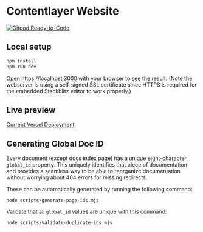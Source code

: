 # Contentlayer Website

[![Gitpod Ready-to-Code](https://img.shields.io/badge/Gitpod-ready--to--code-908a85?logo=gitpod)](https://gitpod.io/#https://github.com/contentlayerdev/website)

## Local setup

```bash
npm install
npm run dev
```

Open [https://localhost:3000](https://localhost:3000) with your browser to see the result. (Note the webserver is using a self-signed SSL certificate since HTTPS is required for the embedded Stackblitz editor to work properly.)

## Live preview

[Current Vercel Deployment](https://website-git-new-landing-page-schick.vercel.app)

## Generating Global Doc ID

Every document (except docs index page) has a unique eight-character `global_id` property. This uniquely identifies that piece of documentation and provides a seamless way to be able to reorganize documentation without worrying about 404 errors for missing redirects.

These can be automatically generated by running the following command:

    node scripts/generate-page-ids.mjs

Validate that all `global_id` values are unique with this command:

    node scripts/validate-duplicate-ids.mjs
